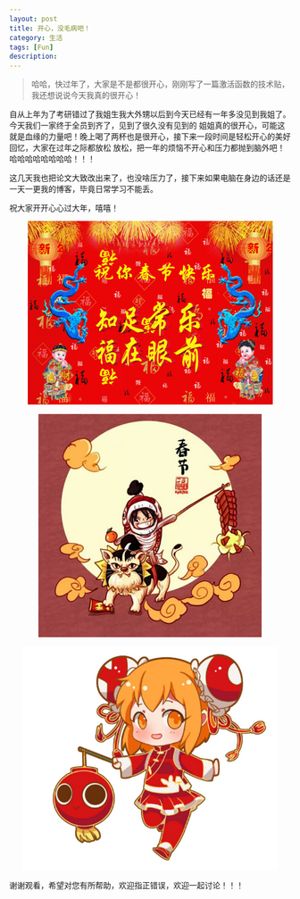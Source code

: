 ```yaml
---
layout: post
title: 开心，没毛病吧！
category: 生活
tags: [Fun]
description: 
---
```


> 哈哈，快过年了，大家是不是都很开心，刚刚写了一篇激活函数的技术贴，我还想说说今天我真的很开心！

自从上年为了考研错过了我姐生我大外甥以后到今天已经有一年多没见到我姐了。今天我们一家终于全员到齐了，见到了很久没有见到的
姐姐真的很开心，可能这就是血缘的力量吧！晚上喝了两杯也是很开心，接下来一段时间是轻松开心的美好回忆，大家在过年之际都放松
放松，把一年的烦恼不开心和压力都抛到脑外吧！哈哈哈哈哈哈哈哈！！！

这几天我也把论文大致改出来了，也没啥压力了，接下来如果电脑在身边的话还是一天一更我的博客，毕竟日常学习不能丢。

祝大家开开心心过大年，嘻嘻！

<p align="center">
    <img src = '/assets/img/BPNetwork/HappyNewYear.gif'>                
</p>

<p align="center">
    <img src = '/assets/img/BPNetwork/NewYear.png' height = '400px'>                
</p>

<p align="center">
    <img src = '/assets/img/BPNetwork/NewYear1.png' height = '400px'>                
</p>

谢谢观看，希望对您有所帮助，欢迎指正错误，欢迎一起讨论！！！



